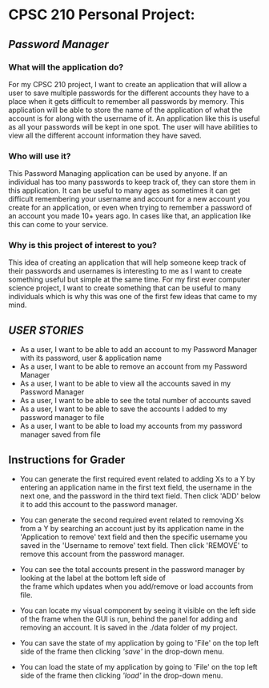 # CPSC 210 Personal Project:

## ***Password Manager***

### **What will the application do?**
For my CPSC 210 project, I want to create an application that will allow a user to save multiple passwords for the 
different accounts they have to a place when it gets difficult to remember all passwords by memory. This application
will be able to store the name of the application of what the account is for along with the username of it. 
An application like this is useful as all your passwords will be kept in one spot. The user will have abilities to view 
all the different account information they have saved.

### **Who will use it?**
This Password Managing application can be used by anyone. If an individual has too many passwords to keep track of, 
they can store them in this application. It can be useful to many ages as sometimes it can get difficult remembering 
your username and account for a new account you create for an application, or even when trying to remember a password 
of an account you made 10+ years ago. In cases like that, an application like this can come to your service.

### **Why is this project of interest to you?**
This idea of creating an application that will help someone keep track of their passwords and usernames is 
interesting to me as I want to create something useful but simple at the same time. For my first ever computer science
project, I want to create something that can be useful to many individuals which is why this was one of the first few
ideas that came to my mind. 



## ***USER STORIES***
- As a user, I want to be able to add an account to my Password Manager with its password, user & application name
- As a user, I want to be able to remove an account from my Password Manager
- As a user, I want to be able to view all the accounts saved in my Password Manager
- As a user, I want to be able to see the total number of accounts saved
- As a user, I want to be able to save the accounts I added to my password manager to file
- As a user, I want to be able to load my accounts from my password manager saved from file



## **Instructions for Grader**
- You can generate the first required event related to adding Xs to a Y by entering an application name in the first
text field, the username in the next one, and the password in the third text field. Then click 'ADD' below it to add 
this account to the password manager.

- You can generate the second required event related to removing Xs from a Y by searching an account just by its 
application name in the 'Application to remove' text field and then the specific username you saved in the 'Username to
remove' text field. Then click 'REMOVE' to remove this account from the password manager.

- You can see the total accounts present in the password manager by looking at the label at the bottom left side of\
the frame which updates when you add/remove or load accounts from file.

- You can locate my visual component by seeing it visible on the left side of the frame when the GUI is run,
behind the panel for adding and removing an account. It is saved in the ./data folder of my project.

- You can save the state of my application by going to 'File' on the top left side of the frame then clicking *'save'*
in the drop-down menu.

- You can load the state of my application by going to 'File' on the top left side of the frame then clicking *'load'*
in the drop-down menu.